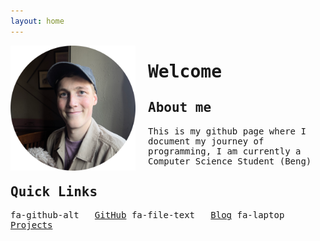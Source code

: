 ```yaml
---
layout: home
---
```


<style>
  @import url('https://fonts.googleapis.com/css2?family=JetBrains+Mono:ital,wght@0,100..800;1,100..800&display=swap');
    
  body, h1, h2, h3, h4, h5, h6, p, li, a {
      font-family: 'JetBrains Mono', monospace;
  }

  <link href="//netdna.bootstrapcdn.com/font-awesome/4.0.3/css/font-awesome.css" rel="stylesheet">

</style>

<img src="/assets/pp.png" alt="My photo" width="200" align="left" style="margin-right: 20px;"/>

# Welcome

## About me

This is my github page where I document my journey of programming, I am currently a Computer Science Student (Beng)


## Quick Links

<i class="fa fa-github-alt"></i> fa-github-alt &nbsp; [GitHub](https://github.com/george-cliff)
<i class="fa fa-file-text"></i> fa-file-text &nbsp; [Blog](./blog/)
<i class="fa fa-laptop"></i> fa-laptop &nbsp; [Projects](./projects/)

